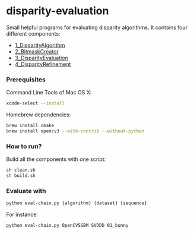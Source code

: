 # disparity-evaluation

Small helpful programs for evaluating disparity algorithms.
It contains four different components:

- [1_DisparityAlgorithm](1_DisparityAlgorithm/)
- [2_BitmaskCreator](2_BitmaskCreator/)
- [3_DisparityEvaluation](3_DisparityEvaluation/)
- [4_DisparityRefinement](4_DisparityRefinement/)

### Prerequisites

Command Line Tools of Mac OS X:

```bash
xcode-select --install
```

Homebrew dependencies:

```bash
brew install cmake
brew install opencv3 --with-contrib --without-python
```

### How to run?

Build all the components with one script:

```bash
sh clean.sh
sh build.sh
```

### Evaluate with

```bash
python eval-chain.py {algorithm} {dataset} {sequence}
```

For instance:

```bash
python eval-chain.py OpenCVSGBM SVDDD 01_bunny
```
